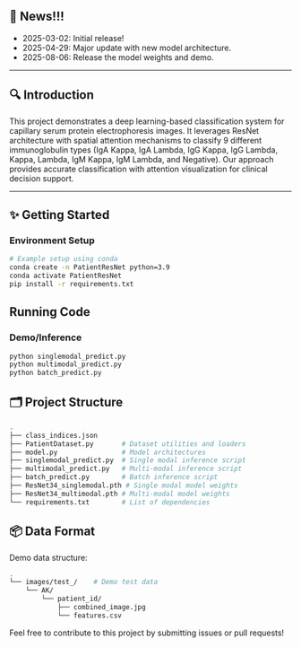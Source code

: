 
## 📢 News!!!

- 2025-03-02: Initial release!
- 2025-04-29: Major update with new model architecture.
- 2025-08-06: Release the model weights and demo.

---

## 🔍 Introduction

This project demonstrates a deep learning-based classification system for capillary serum protein electrophoresis images. It leverages ResNet architecture with spatial attention mechanisms to classify 9 different immunoglobulin types (IgA Kappa, IgA Lambda, IgG Kappa, IgG Lambda, Kappa, Lambda, IgM Kappa, IgM Lambda, and Negative). Our approach provides accurate classification with attention visualization for clinical decision support.

---

## ✨ Getting Started

### Environment Setup

```bash
# Example setup using conda
conda create -n PatientResNet python=3.9
conda activate PatientResNet
pip install -r requirements.txt
```
## Running Code

### Demo/Inference
```bash
python singlemodal_predict.py
python multimodal_predict.py
python batch_predict.py
```
## 🗂 Project Structure
```bash
.
├── class_indices.json      
├── PatientDataset.py       # Dataset utilities and loaders
├── model.py                # Model architectures
├── singlemodal_predict.py  # Single modal inference script
├── multimodal_predict.py   # Multi-modal inference script
├── batch_predict.py        # Batch inference script
├── ResNet34_singlemodal.pth # Single modal model weights
├── ResNet34_multimodal.pth # Multi-modal model weights
└── requirements.txt        # List of dependencies
```
## 📦 Data Format
Demo data structure:
```bash
.
└── images/test_/    # Demo test data
    └── AK/
        └── patient_id/
            ├── combined_image.jpg
            └── features.csv
```

Feel free to contribute to this project by submitting issues or pull requests!